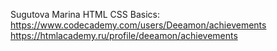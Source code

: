 Sugutova Marina
HTML CSS Basics: 
https://www.codecademy.com/users/Deeamon/achievements
https://htmlacademy.ru/profile/deeamon/achievements